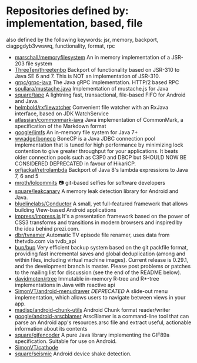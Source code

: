# Repositories defined by: implementation, based, file

also defined by the following keywords: jsr, memory, backport, ciagpgdyb3vwswq, functionality, format, rpc

- [marschall/memoryfilesystem](https://github.com/marschall/memoryfilesystem)
  An in memory implementation of a JSR-203 file system
- [ThreeTen/threetenbp](https://github.com/ThreeTen/threetenbp)
  Backport of functionality based on JSR-310 to Java SE 6 and 7. This is NOT an implementation of JSR-310.
- [grpc/grpc-java](https://github.com/grpc/grpc-java)
  The Java gRPC implementation. HTTP/2 based RPC
- [spullara/mustache.java](https://github.com/spullara/mustache.java)
  Implementation of mustache.js for Java
- [square/tape](https://github.com/square/tape)
  A lightning fast, transactional, file-based FIFO for Android and Java.
- [helmbold/rxfilewatcher](https://github.com/helmbold/rxfilewatcher)
  Convenient file watcher with an RxJava interface, based on JDK WatchService
- [atlassian/commonmark-java](https://github.com/atlassian/commonmark-java)
  Java implementation of CommonMark, a specification of the Markdown format
- [google/jimfs](https://github.com/google/jimfs)
  An in-memory file system for Java 7+
- [wwadge/bonecp](https://github.com/wwadge/bonecp)
  BoneCP is a Java JDBC connection pool implementation that is tuned for high performance by minimizing lock contention to give greater throughput for your applications. It beats older connection pools such as C3P0 and DBCP but SHOULD NOW BE CONSIDERED DEPRECATED in favour of HikariCP.
- [orfjackal/retrolambda](https://github.com/orfjackal/retrolambda)
  Backport of Java 8's lambda expressions to Java 7, 6 and 5
- [mroth/lolcommits](https://github.com/mroth/lolcommits)
  :camera: git-based selfies for software developers
- [square/leakcanary](https://github.com/square/leakcanary)
  A memory leak detection library for Android and Java.
- [bluelinelabs/Conductor](https://github.com/bluelinelabs/Conductor)
  A small, yet full-featured framework that allows building View-based Android applications
- [impress/impress.js](https://github.com/impress/impress.js)
  It's a presentation framework based on the power of CSS3 transforms and transitions in modern browsers and inspired by the idea behind prezi.com.
- [dbr/tvnamer](https://github.com/dbr/tvnamer)
  Automatic TV episode file renamer, uses data from thetvdb.com via tvdb_api
- [bup/bup](https://github.com/bup/bup)
  Very efficient backup system based on the git packfile format, providing fast incremental saves and global deduplication (among and within files, including virtual machine images). Current release is 0.29.1, and the development branch is master. Please post problems or patches to the mailing list for discussion (see the end of the README below).
- [davidmoten/rtree](https://github.com/davidmoten/rtree)
  Immutable in-memory R-tree and R*-tree implementations in Java with reactive api
- [SimonVT/android-menudrawer](https://github.com/SimonVT/android-menudrawer)
  *DEPRECATED* A slide-out menu implementation, which allows users to navigate between views in your app.
- [madisp/android-chunk-utils](https://github.com/madisp/android-chunk-utils)
  Android Chunk format reader/writer
- [google/android-arscblamer](https://github.com/google/android-arscblamer)
  ArscBlamer is a command-line tool that can parse an Android app's resources.arsc file and extract useful, actionable information about its contents
- [square/gifencoder](https://github.com/square/gifencoder)
  A pure Java library implementing the GIF89a specification. Suitable for use on Android.
- [SimonVT/cathode](https://github.com/SimonVT/cathode)
- [square/seismic](https://github.com/square/seismic)
  Android device shake detection.
